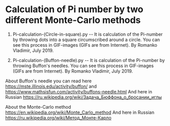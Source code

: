 # Calculation of Pi number by two different Monte-Carlo methods

1) Pi-calculation-(Circle-in-square).py	 -- It is calculation of the Pi-number by throwing dots into a square circumscribed around a circle.
You can see this process in GIF-images (GIFs are from Internet).
By Romanko Vladimir, July 2019.

2) Pi-calculation-(Buffon-needle).py -- It is calculation of the Pi-number by throwing Buffon's needles.
You can see this process in GIF-images (GIFs are from Internet).
By Romanko Vladimir, July 2019.

About Buffon's needle you can read here https://mste.illinois.edu/activity/buffon/  and 
https://www.mathsisfun.com/activity/buffons-needle.html 
And here in Russian https://ru.wikipedia.org/wiki/Задача_Бюффона_о_бросании_иглы

About the Monte-Carlo method 
https://en.wikipedia.org/wiki/Monte_Carlo_method   And here in Russian https://ru.wikipedia.org/wiki/Метод_Монте-Карло 
